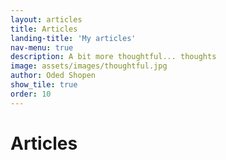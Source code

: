 ```yaml
---
layout: articles
title: Articles
landing-title: 'My articles'
nav-menu: true
description: A bit more thoughtful... thoughts
image: assets/images/thoughtful.jpg
author: Oded Shopen
show_tile: true
order: 10
---
```


<h1>Articles</h1>
